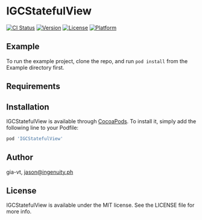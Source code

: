 # IGCStatefulView

[![CI Status](http://img.shields.io/travis/gia-vt/IGCStatefulView.svg?style=flat)](https://travis-ci.org/gia-vt/IGCStatefulView)
[![Version](https://img.shields.io/cocoapods/v/IGCStatefulView.svg?style=flat)](http://cocoapods.org/pods/IGCStatefulView)
[![License](https://img.shields.io/cocoapods/l/IGCStatefulView.svg?style=flat)](http://cocoapods.org/pods/IGCStatefulView)
[![Platform](https://img.shields.io/cocoapods/p/IGCStatefulView.svg?style=flat)](http://cocoapods.org/pods/IGCStatefulView)

## Example

To run the example project, clone the repo, and run `pod install` from the Example directory first.

## Requirements

## Installation

IGCStatefulView is available through [CocoaPods](http://cocoapods.org). To install
it, simply add the following line to your Podfile:

```ruby
pod 'IGCStatefulView'
```

## Author

gia-vt, jason@ingenuity.ph

## License

IGCStatefulView is available under the MIT license. See the LICENSE file for more info.

